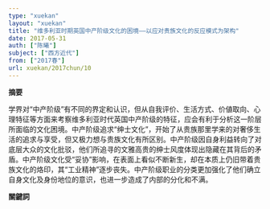 ```yaml
---
type: "xuekan"
layout: "xuekan"
title: "维多利亚时期英国中产阶级文化的困境——以应对贵族文化的反应模式为架构"
date: 2017-05-31
auth: ["陈曦"]
subject: ["西方近代"]
from: ["2017春"]
url: xuekan/2017chun/10
---
```


**摘要**

学界对“中产阶级”有不同的界定和认识，但从自我评价、生活方式、价値取向、心理特征等方面来考察维多利亚时代英国中产阶级的特征，应会有利于分析这一阶层所面临的文化困境。中产阶级追求“绅士文化”，开始了从贵族那里学来的对奢侈生活的追求与享受，但又极力想与贵族文化有所区别。中产阶级因自身利益转向了对底层大众的文化批驳，他们所追寻的文雅高贵的绅士风度体现出隐藏在其背后的矛盾。中产阶级文化受“妥协”影响，在表面上看似不断新生，却在本质上仍旧带着贵族文化的烙印，其“工业精神”逐步丧失。中产阶级职业的分类更加强化了他们确立自身文化及身份地位的意识，也进一步造成了内部的分化和不满。

**關鍵詞**
